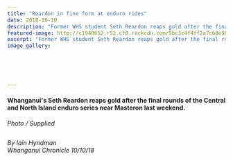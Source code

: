 ```yaml
---
title: "Reardon in fine form at enduro rides"
date: 2018-10-10
description: "Former WHS student Seth Reardon reaps gold after the final rounds of the Central and North Island enduro series..."
featured-image: http://c1940652.r52.cf0.rackcdn.com/5bc3c4f4ff2a7c68e5000361/seth-reardon-chron-230photo-10-oct2018.jpg
excerpt: "Former WHS student Seth Reardon reaps gold after the final rounds of the Central and North Island enduro series."
image_gallery:
    
    
    
    
    
---
```


<h4>Whanganui's Seth Reardon reaps gold after the final rounds of the Central and North Island enduro series near Masteron last weekend.</h4>
<p><em>Photo / Supplied</em></p>
<p><img src="/uploads/5bc3c45cff2a7c68e500035d/seth-reardon-chron-writing-10-oct2018.PNG" alt="" /></p>
<p><em>By Iain Hyndman</em><br /><em>Whanganui Chronicle 10/10/18</em></p>

